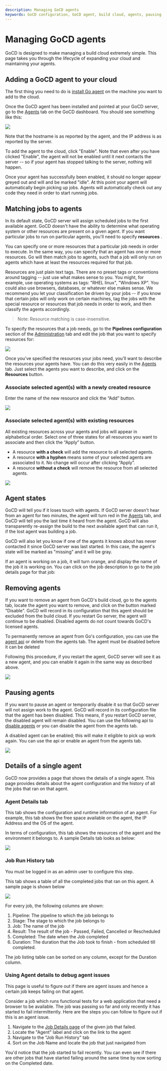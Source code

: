 ```yaml
---
description: Managing GoCD agents
keywords: GoCD configuration, GoCD agent, build cloud, agents, pausing agents, job run history, agent states, debugging agent issues, pausing agents, removing agents, agent management
---
```


# Managing GoCD agents

GoCD is designed to make managing a build cloud extremely simple. This page takes you through the lifecycle of expanding your cloud and maintaining your agents.

## Adding a GoCD agent to your cloud

The first thing you need to do is [install Go agent](../../installation/installing_go_agent.html) on the machine you want to add to the cloud.

Once the GoCD agent has been installed and pointed at your GoCD server, go to the [Agents](../../navigation/agents_page.html) tab on the GoCD dashboard. You should see something like this:

![](../../images/enable_agent.png)

Note that the hostname is as reported by the agent, and the IP address is as reported by the server.

To add the agent to the cloud, click "Enable". Note that even after you have clicked "Enable", the agent will not be enabled until it next contacts the server -- so if your agent has stopped talking to the server, nothing will happen.

Once your agent has successfully been enabled, it should no longer appear greyed out and will and be marked "idle". At this point your agent will automatically begin picking up jobs. Agents will automatically check out any code they need in order to start running jobs.

## Matching jobs to agents

In its default state, GoCD server will assign scheduled jobs to the first available agent. GoCD doesn't have the ability to determine what operating system or other resources are present on a given agent. If you want particular jobs to run on particular agents, you'll need to specify **resources** .

You can specify one or more resources that a particular job needs in order to execute. In the same way, you can specify that an agent has one or more resources. Go will then match jobs to agents, such that a job will only run on agents which have at least the resources required for that job.

Resources are just plain text tags. There are no preset tags or conventions around tagging -- just use what makes sense to you. You might, for example, use operating systems as tags: "RHEL linux", "Windows XP". You could also use browsers, databases, or whatever else makes sense. We recommend you let your classification be driven by your jobs -- if you know that certain jobs will only work on certain machines, tag the jobs with the special resource or resources that job needs in order to work, and then classify the agents accordingly.

> Note: Resource matching is case-insensitive.

To specify the resources that a job needs, go to the **Pipelines configuration** section of the [Administration](../../navigation/administration_page.html) tab and edit the job that you want to specify resources for:

![](../../images/edit_job_resources.png)

Once you’ve specified the resources your jobs need, you’ll want to describe the resources your agents have. You can do this very easily in the [Agents](../../navigation/agents_page.html) tab. Just select the agents you want to describe, and click on the **Resources** button.

### Associate selected agent(s) with a newly created resource

Enter the name of the new resource and click the “Add” button.

![](../../images/associate_agent_resources_new.png)

### Associate selected agent(s) with existing resources

All existing resources across your agents and jobs will appear in alphabetical order. Select one of three states for all resources you want to associate and then click the “Apply” button.

-   A resource **with a check** will add the resource to all selected agents.
-   A resource **with a hyphen** means some of your selected agents are associated to it. No change will occur after clicking “Apply”.
-   A resource **without a check** will remove the resource from all selected agents.

![](../../images/associate_agent_resources_existing.png)

## Agent states

GoCD will tell you if it loses touch with agents. If GoCD server doesn't hear from an agent for two minutes, the agent will turn red in the [Agents](../../navigation/agents_page.html) tab, and GoCD will tell you the last time it heard from the agent. GoCD will also transparently re-assign the build to the next available agent that can run it, if the lost agent was building a job.

GoCD will also let you know if one of the agents it knows about has never contacted it since GoCD server was last started. In this case, the agent's state will be marked as "missing" and it will be gray.

If an agent is working on a job, it will turn orange, and display the name of the job it is working on. You can click on the job description to go to the job details page for that job:

## Removing agents

If you want to remove an agent from GoCD's build cloud, go to the agents tab, locate the agent you want to remove, and click on the button marked "Disable". GoCD will record in its configuration that this agent should be excluded from the build cloud. If you restart Go server, the agent will continue to be disabled. Disabled agents do not count towards GoCD's licensed agents.

To permanently remove an agent from Go's configuration, you can use the [agent api](https://api.gocd.org/#agents) or delete from the agents tab. The agent must be disabled before it can be deleted

Following this procedure, if you restart the agent, GoCD server will see it as a new agent, and you can enable it again in the same way as described above.

![](../../images/delete_agent.png)

## Pausing agents

If you want to pause an agent or temporarily disable it so that GoCD server will not assign work to the agent. GoCD will record in its configuration file that the agent has been disabled. This means, if you restart GoCD server, the disabled agent will remain disabled. You can use the following api to [disable agents](https://api.gocd.org/current/#update-an-agent) or you can disable the agent from the agents tab.

A disabled agent can be enabled; this will make it eligible to pick up work again. You can use the api or enable an agent from the agents tab.

![](../../images/disable_agent.png)

## Details of a single agent

GoCD now provides a page that shows the details of a single agent. This page provides details about the agent configuration and the history of all the jobs that ran on that agent.

### Agent Details tab

This tab shows the configuration and runtime information of an agent. For example, this tab shows the free space available on the agent, the IP Address and the OS of the agent.

In terms of configuration, this tab shows the resources of the agent and the environment it belongs to. A sample Details tab looks as below:

![](../../images/agent_details.png)

### Job Run History tab

You must be logged in as an admin user to configure this step.

This tab shows a table of all the completed jobs that ran on this agent. A sample page is shown below

![](../../images/agent_job_history.png)

For every job, the following columns are shown:

1.  Pipeline: The pipeline to which the job belongs to
2.  Stage: The stage to which the job belongs to
3.  Job: The name of the job
4.  Result: The result of the job - Passed, Failed, Cancelled or Rescheduled
5.  Completed: The date when the Job completed
6.  Duration: The duration that the Job took to finish - from scheduled till completed.

The job listing table can be sorted on any column, except for the Duration column.

### Using Agent details to debug agent issues

This page is useful to figure out if there are agent issues and hence a certain job keeps failing on that agent.

Consider a job which runs functional tests for a web application that need a browser to be available. The job was passing so far and only recently it has started to fail intermittently. Here are the steps you can follow to figure out if this is an agent issue.

1.  Navigate to the [Job Details page](../../navigation/job_details_page.html) of the given job that failed.
2.  Locate the "Agent" label and click on the link to the agent
3.  Navigate to the "Job Run History" tab
4.  Sort on the Job Name and locate the job that just navigated from

You'd notice that the job started to fail recently. You can even see if there are other jobs that have started failing around the same time by now sorting on the Completed date.
